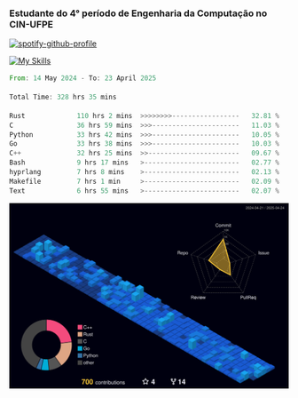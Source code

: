 
### Estudante do 4° período de Engenharia da Computação no CIN-UFPE

[![spotify-github-profile](https://spotify-github-profile.kittinanx.com/api/view?uid=21nggge2ld354asa4l3xoze2q&cover_image=true&theme=novatorem&show_offline=false&background_color=000000&interchange=true&bar_color=53b14f&bar_color_cover=true)](https://github.com/kittinan/spotify-github-profile)


[![My Skills](https://skillicons.dev/icons?i=c,cpp,rust,py,java,neovim&theme=dark)](https://skillicons.dev)

<!--START_SECTION:waka-->

```rust
From: 14 May 2024 - To: 23 April 2025

Total Time: 328 hrs 35 mins

Rust             110 hrs 2 mins  >>>>>>>>-----------------   32.81 %
C                36 hrs 59 mins  >>>----------------------   11.03 %
Python           33 hrs 42 mins  >>>----------------------   10.05 %
Go               33 hrs 38 mins  >>>----------------------   10.03 %
C++              32 hrs 25 mins  >>-----------------------   09.67 %
Bash             9 hrs 17 mins   >------------------------   02.77 %
hyprlang         7 hrs 8 mins    >------------------------   02.13 %
Makefile         7 hrs 1 min     >------------------------   02.09 %
Text             6 hrs 55 mins   >------------------------   02.07 %
```

<!--END_SECTION:waka-->

![](./profile-3d-contrib/profile-night-view.svg)
